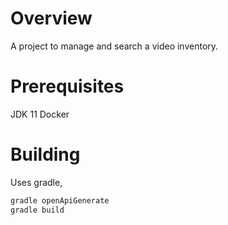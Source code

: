 Overview
====

A project to manage and search a video inventory.

Prerequisites
====

JDK 11
Docker

Building
====

Uses gradle,

```bash
gradle openApiGenerate
gradle build
```



